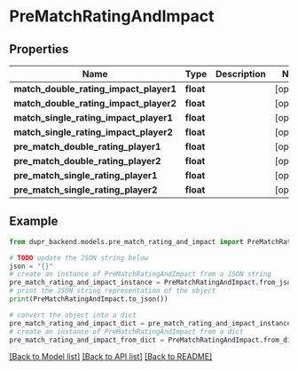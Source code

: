 # PreMatchRatingAndImpact


## Properties

Name | Type | Description | Notes
------------ | ------------- | ------------- | -------------
**match_double_rating_impact_player1** | **float** |  | [optional] 
**match_double_rating_impact_player2** | **float** |  | [optional] 
**match_single_rating_impact_player1** | **float** |  | [optional] 
**match_single_rating_impact_player2** | **float** |  | [optional] 
**pre_match_double_rating_player1** | **float** |  | [optional] 
**pre_match_double_rating_player2** | **float** |  | [optional] 
**pre_match_single_rating_player1** | **float** |  | [optional] 
**pre_match_single_rating_player2** | **float** |  | [optional] 

## Example

```python
from dupr_backend.models.pre_match_rating_and_impact import PreMatchRatingAndImpact

# TODO update the JSON string below
json = "{}"
# create an instance of PreMatchRatingAndImpact from a JSON string
pre_match_rating_and_impact_instance = PreMatchRatingAndImpact.from_json(json)
# print the JSON string representation of the object
print(PreMatchRatingAndImpact.to_json())

# convert the object into a dict
pre_match_rating_and_impact_dict = pre_match_rating_and_impact_instance.to_dict()
# create an instance of PreMatchRatingAndImpact from a dict
pre_match_rating_and_impact_from_dict = PreMatchRatingAndImpact.from_dict(pre_match_rating_and_impact_dict)
```
[[Back to Model list]](../README.md#documentation-for-models) [[Back to API list]](../README.md#documentation-for-api-endpoints) [[Back to README]](../README.md)


